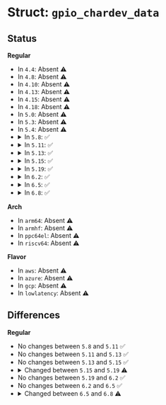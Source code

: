 # Struct: <code>gpio_chardev_data</code>

## Status
<b>Regular</b>
<ul>
<li>
In <code>4.4</code>: Absent ⚠️
</li>
<li>
In <code>4.8</code>: Absent ⚠️
</li>
<li>
In <code>4.10</code>: Absent ⚠️
</li>
<li>
In <code>4.13</code>: Absent ⚠️
</li>
<li>
In <code>4.15</code>: Absent ⚠️
</li>
<li>
In <code>4.18</code>: Absent ⚠️
</li>
<li>
In <code>5.0</code>: Absent ⚠️
</li>
<li>
In <code>5.3</code>: Absent ⚠️
</li>
<li>
In <code>5.4</code>: Absent ⚠️
</li>
<li>
<details>
<summary>In <code>5.8</code>: ✅</summary>

```c
struct gpio_chardev_data {
    struct gpio_device *gdev;
    wait_queue_head_t wait;
    struct (anon) events;
    struct notifier_block lineinfo_changed_nb;
    long unsigned int *watched_lines;
};
```
</details>
</li>
<li>
<details>
<summary>In <code>5.11</code>: ✅</summary>

```c
struct gpio_chardev_data {
    struct gpio_device *gdev;
    wait_queue_head_t wait;
    struct (anon) events;
    struct notifier_block lineinfo_changed_nb;
    long unsigned int *watched_lines;
};
```
</details>
</li>
<li>
<details>
<summary>In <code>5.13</code>: ✅</summary>

```c
struct gpio_chardev_data {
    struct gpio_device *gdev;
    wait_queue_head_t wait;
    struct (anon) events;
    struct notifier_block lineinfo_changed_nb;
    long unsigned int *watched_lines;
};
```
</details>
</li>
<li>
<details>
<summary>In <code>5.15</code>: ✅</summary>

```c
struct gpio_chardev_data {
    struct gpio_device *gdev;
    wait_queue_head_t wait;
    struct (anon) events;
    struct notifier_block lineinfo_changed_nb;
    long unsigned int *watched_lines;
};
```
</details>
</li>
<li>
<details>
<summary>In <code>5.19</code>: ✅</summary>

```c
struct gpio_chardev_data {
    struct gpio_device *gdev;
    wait_queue_head_t wait;
    struct (anon) events;
    struct notifier_block lineinfo_changed_nb;
    long unsigned int *watched_lines;
    atomic_t watch_abi_version;
};
```
</details>
</li>
<li>
<details>
<summary>In <code>6.2</code>: ✅</summary>

```c
struct gpio_chardev_data {
    struct gpio_device *gdev;
    wait_queue_head_t wait;
    struct (anon) events;
    struct notifier_block lineinfo_changed_nb;
    long unsigned int *watched_lines;
    atomic_t watch_abi_version;
};
```
</details>
</li>
<li>
<details>
<summary>In <code>6.5</code>: ✅</summary>

```c
struct gpio_chardev_data {
    struct gpio_device *gdev;
    wait_queue_head_t wait;
    struct (anon) events;
    struct notifier_block lineinfo_changed_nb;
    long unsigned int *watched_lines;
    atomic_t watch_abi_version;
};
```
</details>
</li>
<li>
<details>
<summary>In <code>6.8</code>: ✅</summary>

```c
struct gpio_chardev_data {
    struct gpio_device *gdev;
    wait_queue_head_t wait;
    struct (anon) events;
    struct notifier_block lineinfo_changed_nb;
    struct notifier_block device_unregistered_nb;
    long unsigned int *watched_lines;
    atomic_t watch_abi_version;
};
```
</details>
</li>
</ul>
<b>Arch</b>
<ul>
<li>
In <code>arm64</code>: Absent ⚠️
</li>
<li>
In <code>armhf</code>: Absent ⚠️
</li>
<li>
In <code>ppc64el</code>: Absent ⚠️
</li>
<li>
In <code>riscv64</code>: Absent ⚠️
</li>
</ul>
<b>Flavor</b>
<ul>
<li>
In <code>aws</code>: Absent ⚠️
</li>
<li>
In <code>azure</code>: Absent ⚠️
</li>
<li>
In <code>gcp</code>: Absent ⚠️
</li>
<li>
In <code>lowlatency</code>: Absent ⚠️
</li>
</ul>

## Differences
<b>Regular</b>
<ul>
<li>
No changes between <code>5.8</code> and <code>5.11</code> ✅
</li>
<li>
No changes between <code>5.11</code> and <code>5.13</code> ✅
</li>
<li>
No changes between <code>5.13</code> and <code>5.15</code> ✅
</li>
<li>
<details>
<summary>Changed between <code>5.15</code> and <code>5.19</code> ⚠️</summary>
<ul>
<li>
<b>Field added. </b>
<code>atomic_t watch_abi_version</code>
</li>
</ul>
</details>
</li>
<li>
No changes between <code>5.19</code> and <code>6.2</code> ✅
</li>
<li>
No changes between <code>6.2</code> and <code>6.5</code> ✅
</li>
<li>
<details>
<summary>Changed between <code>6.5</code> and <code>6.8</code> ⚠️</summary>
<ul>
<li>
<b>Field added. </b>
<code>struct notifier_block device_unregistered_nb</code>
</li>
</ul>
</details>
</li>
</ul>
